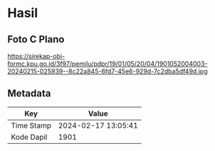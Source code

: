 # Hasil

## Foto C Plano

https://sirekap-obj-formc.kpu.go.id/3f97/pemilu/pdpr/19/01/05/20/04/1901052004003-20240215-025939--8c22a845-6fd7-45e6-929d-7c2dba5df49d.jpg


## Metadata

| Key        | Value               |
| ---------- | ------------------- |
| Time Stamp | 2024-02-17 13:05:41 |
| Kode Dapil | 1901                |



